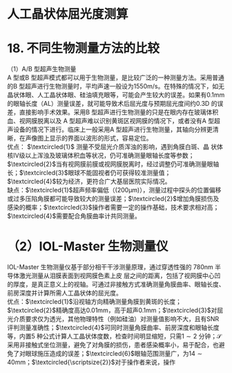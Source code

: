 # 人工晶状体屈光度测算  
# 18. 不同生物测量方法的比较  
（1）A/B 型超声生物测量  
A 型或B 型超声模式都可以用于生物测量，是比较广泛的一种测量方法。采用普通的B 型超声进行生物测量时，平均声速一般设为$1550\mathrm{m/s}$。在特殊的情况下，如无晶状体眼、人工晶状体眼、硅油填充眼等，可能会产生较大的误差。如果有$0.1\mathrm{mm}$的眼轴长度（AL）测量误差，就可能导致术后屈光度与预期屈光度间约0.3D 的误差，直接影响手术效果。采用B 型超声进行生物测量的只是在眼内存在玻璃体积血、视网膜脱离以及 A 型超声难以识别黄斑区视网膜的情况下，或者没有A 型超声设备的情况下进行。临床上一般采用A 型超声进行生物测量，其轴向分辨更清晰，在声像图上显示的界面以波形的形式，容易定位。  
优点： $\textcircled{1}$ 测量不受屈光介质浑浊的影响，遇到角膜白斑、晶 状体核Ⅳ级以上浑浊及玻璃体积血等状况，仍可准确测量眼轴长度等参数；$\textcircled{2}$当有视网膜前膜或视网膜脱离时，经过调整仍可准确测量眼轴长；$\textcircled{3}$眼球不能固视者仍可获得较准测量值；$\textcircled{4}$较为经济，更符合广大基层医院实际情况。  
缺点：$\textcircled{1}$超声频率偏低（$(200\upmu\mathrm{m})$），测量过程中探头的位置偏移或过多压陷角膜都可能导致较大的测量误差；$\textcircled{2}$增加角膜损伤及感染的概率；$\textcircled{3}$操作者需要一定的操作基础，技术要求相对高；$\textcircled{4}$需要配合角膜曲率计共同测量。  
# （2）IOL-Master 生物测量仪  
IOL-Master 生物测量仪基于部分相干干涉测量原理，通过穿透性强的 $780\mathrm{nm}$  半导体激光测量从泪膜表面到视网膜色素上皮 层之间的距离，包括了视网膜中心凹的厚度，是真正意义上的视轴。可通过非接触方式准确测量角膜曲率、眼轴长度、前房深度并计算所需人工晶状体的屈光度。  
优点：$\textcircled{1}$沿视轴方向精确测量角膜到黄斑的长度；$\textcircled{2}$精确度高达$0.01\mathrm{mm}$，高于超声$0.1\mathrm{mm}$；$\textcircled{3}$对屈光介质要求仅为透光，其他物理特性（例如硅油）对测量值影响不大，且有SNR 评判测量准确性；$\textcircled{4}$可同时测量角膜曲率、前房深度和眼轴长度等，内置5 种公式计算人工晶状体度数，检查时间明显缩短，只需$1\sim2$ 分钟；$\mathcal{S}$采用非接触式坐位测量，避免了对角膜的损伤，患者感染概率小，易于配合，也避免了对眼球施压造成的误差；$\textcircled{6}$眼轴范围测量广，为$14\sim40\mathrm{mm}$；$\textcircled{\scriptsize{2}}$对于操作者来说，操作  